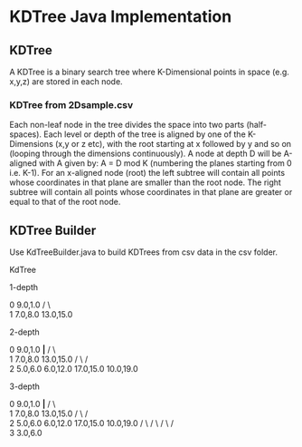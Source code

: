 # KDTree Java Implementation

## KDTree

A KDTree is a binary search tree where K-Dimensional points in space (e.g. x,y,z) are stored in each node. 

### KDTree from 2Dsample.csv


Each non-leaf node in the tree divides the space into two parts (half-spaces). Each level or depth of the tree is aligned by one of the K-Dimensions (x,y or z etc), with the root starting at x followed by y and so on (looping through the dimensions continuously). A node at depth D will be A-aligned with A given by: A = D mod K (numbering the planes starting from 0 i.e. K-1). For an x-aligned node (root) the left subtree will contain all points whose coordinates in that plane are smaller than the root node. The right subtree will contain all points whose coordinates in that plane are greater or equal to that of the root node.

## KDTree Builder

Use KdTreeBuilder.java to build KDTrees from csv data in the csv folder.

KdTree

1-depth

0     9.0,1.0
       /    \  
1 7.0,8.0   13.0,15.0

2-depth

0              9.0,1.0
          ________|________
         /                 \  
1     7.0,8.0            13.0,15.0
      /     \             /     \
2  5.0,6.0 6.0,12.0  17.0,15.0 10.0,19.0

3-depth

0              9.0,1.0
          ________|________
         /                 \  
1     7.0,8.0            13.0,15.0
      /     \             /     \
2  5.0,6.0 6.0,12.0  17.0,15.0 10.0,19.0
    /  \     /  \       /  \      /  \
3 3.0,6.0